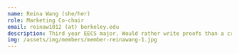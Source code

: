 ```yaml
---
name: Reina Wang (she/her)
role: Marketing Co-chair
email: reinaw1012 (at) berkeley.edu
description: Third year EECS major. Would rather write proofs than a creative bio. 
img: /assets/img/members/member-reinawang-1.jpg
---
```


